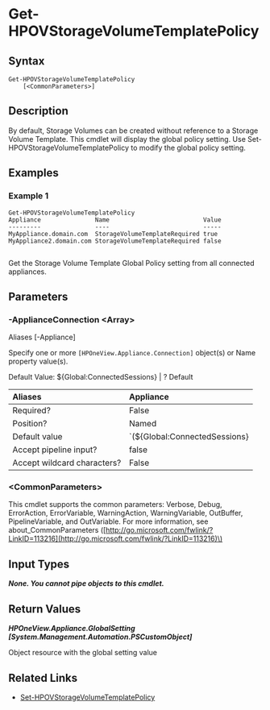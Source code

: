 ﻿---
description: Retreive Storage Volume Template Global Policy.
---

# Get-HPOVStorageVolumeTemplatePolicy

## Syntax

```text
Get-HPOVStorageVolumeTemplatePolicy
    [<CommonParameters>]
```

## Description

By default, Storage Volumes can be created without reference to a Storage Volume Template.  This cmdlet will display the global policy setting.  Use Set-HPOVStorageVolumeTemplatePolicy to modify the global policy setting.

## Examples

###  Example 1 

```text
Get-HPOVStorageVolumeTemplatePolicy
Appliance               Name                          Value
---------               ----                          -----
MyAppliance.domain.com  StorageVolumeTemplateRequired true
MyAppliance2.domain.com StorageVolumeTemplateRequired false


```

Get the Storage Volume Template Global Policy setting from all connected appliances.

## Parameters

### -ApplianceConnection &lt;Array&gt;

Aliases [-Appliance]

Specify one or more `[HPOneView.Appliance.Connection]` object(s) or Name property value(s).

Default Value: ${Global:ConnectedSessions} | ? Default

| Aliases | Appliance |
| :--- | :--- |
| Required? | False |
| Position? | Named |
| Default value | `(${Global:ConnectedSessions} | ? Default)` |
| Accept pipeline input? | false |
| Accept wildcard characters? | False |

### &lt;CommonParameters&gt;

This cmdlet supports the common parameters: Verbose, Debug, ErrorAction, ErrorVariable, WarningAction, WarningVariable, OutBuffer, PipelineVariable, and OutVariable. For more information, see about\_CommonParameters \([http://go.microsoft.com/fwlink/?LinkID=113216](http://go.microsoft.com/fwlink/?LinkID=113216)\)

## Input Types

_**None.  You cannot pipe objects to this cmdlet.**_

## Return Values

_**HPOneView.Appliance.GlobalSetting [System.Management.Automation.PSCustomObject]**_

Object resource with the global setting value

## Related Links

* [Set-HPOVStorageVolumeTemplatePolicy](set-hpovstoragevolumetemplatepolicy.md)
